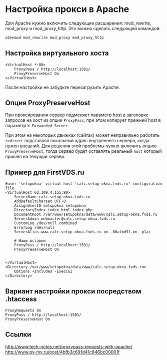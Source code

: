 Настройка прокси в Apache
=========================

Для Apache нужно включить следующие расширения: mod_rewrite, mod_proxy и mod_proxy_http.
Это можно сделать следующей командой:

```bash
a2enmod mod_rewrite mod_proxy mod_proxy_http
```

Настройка виртуального хоста
----------------------------

```htaccess
<VirtualHost *:80>
	ProxyPass / http://localhost:1501/
	ProxyPreserveHost On
</VirtualHost>
```

После настройки не забудьте перезагрузить Apache.

Опция ProxyPreserveHost
-----------------------

При проксировании сервер подменяет параметр host в заголовке запросов 
на хост из опции `ProxyPass`, при этом копирует прежний host 
в параметр `X-Forwarded-Server`.

При этом на некоторых движках (сайтах) может неправильно работать `redirect` 
подставляя локальный адрес внутреннего сервера, когда нужен внешний. 
Для решения этой проблемы нужно включить опцию `ProxyPreserveHost`, 
тогда сервер будет оставлять реальный `host` который пришел на текущий сервер.

Пример для FirstVDS.ru
----------------------

```htaccess
#user 'setupokna' virtual host 'calc.setup-okna.fvds.ru' configuration file
<VirtualHost 62.109.4.155:80>
	ServerName calc.setup-okna.fvds.ru
	AddDefaultCharset UTF-8
	AssignUserID setupokna setupokna
	DirectoryIndex index.html index.php
	DocumentRoot /var/www/setupokna/data/www/calc.setup-okna.fvds.ru
	ServerAdmin webmaster@calc.setup-okna.fvds.ru
	CustomLog /dev/null combined
	ErrorLog /dev/null
	ServerAlias www.calc.setup-okna.fvds.ru xn--80atbd9f.xn--p1ai
	
	# Наши вставки
	ProxyPass / http://localhost:1501/
	ProxyPreserveHost On


</VirtualHost>
<Directory /var/www/setupokna/data/www/calc.setup-okna.fvds.ru>
	Options +Includes -ExecCGI
</Directory>
```

Вариант настройки прокси посредством .htaccess
----------------------------------------------

```htaccess
ProxyRequests On
ProxyPass / http://localhost:1501/
ProxyPreserveHost On
```

Ссылки
----------

http://www.tech-notes.net/proxypass-requests-with-apache/
http://www.py-my.ru/post/4bfb3c691d41c846bc00001f
